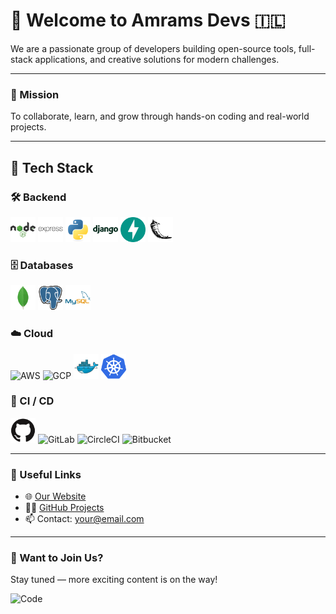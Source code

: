 # 👋 Welcome to **Amrams Devs 🇮🇱**


We are a passionate group of developers building open-source tools, full-stack applications, and creative solutions for modern challenges.

---

### 🚀 Mission
To collaborate, learn, and grow through hands-on coding and real-world projects.

---

## 🧠 Tech Stack

### 🛠️ Backend
<p align="left">
  <img src="https://raw.githubusercontent.com/devicons/devicon/master/icons/nodejs/nodejs-original-wordmark.svg" alt="Node.js" width="40" />
  <img src="https://raw.githubusercontent.com/devicons/devicon/master/icons/express/express-original-wordmark.svg" alt="Express" width="40" />
  <img src="https://raw.githubusercontent.com/devicons/devicon/master/icons/python/python-original.svg" alt="Python" width="40" />
  <img src="https://raw.githubusercontent.com/devicons/devicon/master/icons/django/django-plain-wordmark.svg" alt="Django" width="40" />
  <img src="https://raw.githubusercontent.com/devicons/devicon/master/icons/fastapi/fastapi-original.svg" alt="FastAPI" width="40" />
  <img src="https://raw.githubusercontent.com/devicons/devicon/master/icons/flask/flask-original.svg" alt="Flask" width="40" />
</p>

### 🗄️ Databases
<p align="left">
  <img src="https://raw.githubusercontent.com/devicons/devicon/master/icons/mongodb/mongodb-original.svg" alt="MongoDB" width="40" />
  <img src="https://raw.githubusercontent.com/devicons/devicon/master/icons/postgresql/postgresql-original.svg" alt="PostgreSQL" width="40" />
  <img src="https://raw.githubusercontent.com/devicons/devicon/master/icons/mysql/mysql-original-wordmark.svg" alt="MySQL" width="40" />
</p>

### ☁️ Cloud
<p align="left">
  <img src="https://www.vectorlogo.zone/logos/amazon_aws/amazon_aws-icon.svg" alt="AWS" width="40" />
  <img src="https://www.vectorlogo.zone/logos/google_cloud/google_cloud-icon.svg" alt="GCP" width="40" />
  <img src="https://raw.githubusercontent.com/devicons/devicon/master/icons/docker/docker-original.svg" alt="Docker" width="40" />
  <img src="https://raw.githubusercontent.com/devicons/devicon/master/icons/kubernetes/kubernetes-plain.svg" alt="Kubernetes" width="40" />
  
</p>

### 🔁 CI / CD
<p align="left">
  <img src="https://raw.githubusercontent.com/devicons/devicon/master/icons/github/github-original.svg" alt="GitHub" width="40" />
  <img src="https://www.vectorlogo.zone/logos/gitlab/gitlab-icon.svg" alt="GitLab" width="40" />
  <img src="https://www.vectorlogo.zone/logos/circleci/circleci-icon.svg" alt="CircleCI" width="40" />
  <img src="https://www.vectorlogo.zone/logos/bitbucket/bitbucket-icon.svg" alt="Bitbucket" width="40" />
</p>

---

### 🔗 Useful Links
- 🌐 [Our Website](https://your-website.com)
- 🧑‍💻 [GitHub Projects](https://github.com/AmramsDevs)
- 📫 Contact: your@email.com

---

### 🤝 Want to Join Us?
Stay tuned — more exciting content is on the way!

![Code](https://media.giphy.com/media/qgQUggAC3Pfv687qPC/giphy.gif)

